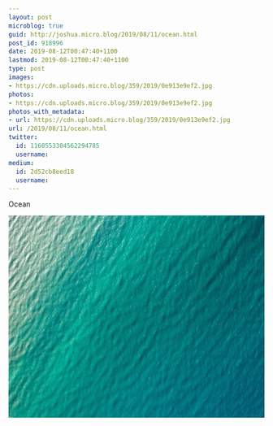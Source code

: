 ```yaml
---
layout: post
microblog: true
guid: http://joshua.micro.blog/2019/08/11/ocean.html
post_id: 918996
date: 2019-08-12T00:47:40+1100
lastmod: 2019-08-12T00:47:40+1100
type: post
images:
- https://cdn.uploads.micro.blog/359/2019/0e913e9ef2.jpg
photos:
- https://cdn.uploads.micro.blog/359/2019/0e913e9ef2.jpg
photos_with_metadata:
- url: https://cdn.uploads.micro.blog/359/2019/0e913e9ef2.jpg
url: /2019/08/11/ocean.html
twitter:
  id: 1160553304562294785
  username: 
medium:
  id: 2d52cb8eed18
  username: 
---
```

Ocean

<img src="uploads/2019/0e913e9ef2.jpg" width="600" height="398" alt="" />
